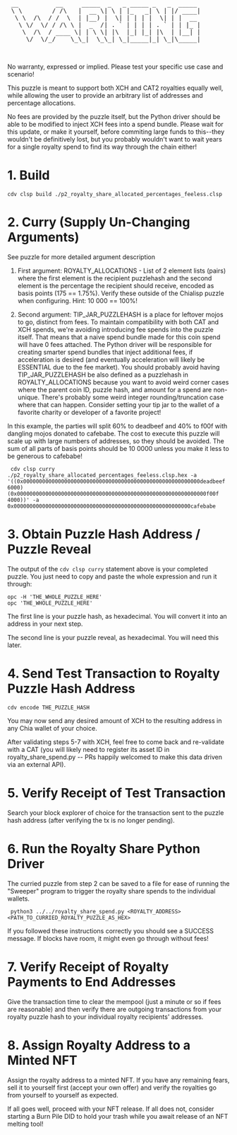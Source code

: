 <pre>
 __          __     _____  _   _ _____ _   _  _____ 
 \ \        / /\   |  __ \| \ | |_   _| \ | |/ ____|
  \ \  /\  / /  \  | |__) |  \| | | | |  \| | |  __ 
   \ \/  \/ / /\ \ |  _  /| . ` | | | | . ` | | |_ |
    \  /\  / ____ \| | \ \| |\  |_| |_| |\  | |__| |
     \/  \/_/    \_\_|  \_\_| \_|_____|_| \_|\_____|
                                                    
                                                    
</pre>

No warranty, expressed or implied. Please test your specific use case and scenario!

This puzzle is meant to support both XCH and CAT2 royalties equally well, while allowing the user to provide an arbitrary list of addresses and percentage allocations. 

No fees are provided by the puzzle itself, but the Python driver should be able to be modified to inject XCH fees into a spend bundle. Please wait for this update, or make it yourself,
before commiting large funds to this--they wouldn't be definitively lost, but you probably wouldn't want to wait years for a single royalty spend to find its way through the chain either!

# 1. Build

```
cdv clsp build ./p2_royalty_share_allocated_percentages_feeless.clsp
```

# 2. Curry (Supply Un-Changing Arguments)

See puzzle for more detailed argument description

1. First argument: ROYALTY_ALLOCATIONS - List of 2 element lists (pairs) where the first 
    element is the recipient puzzlehash and the second element is the percentage the recipient should receive, encoded as basis points
    (175 == 1.75%). Verify these outside of the Chialisp puzzle when configuring. Hint: 10 000 == 100%!

2. Second argument: TIP_JAR_PUZZLEHASH is a place for leftover mojos to go, distinct from fees. To maintain compatibility with both CAT 
   and XCH spends, we're avoiding introducing fee spends into the puzzle itself. That means that a naive spend bundle made for this coin spend will have 
   0 fees attached. The Python driver will be responsible for creating smarter spend bundles that inject additional fees, if 
   acceleration is desired (and eventually acceleration will likely be ESSENTIAL due to the fee market). You should probably avoid
   having TIP_JAR_PUZZLEHASH be also defined as a puzzlehash in ROYALTY_ALLOCATIONS because you want to avoid weird corner cases where
   the parent coin ID, puzzle hash, and amount for a spend are non-unique. There's probably some weird integer rounding/truncation 
   case where that can happen. Consider setting your tip jar to the wallet of a favorite charity or developer of a favorite project!

In this example, the parties will split 60% to deadbeef and 40% to f00f with dangling mojos donated to cafebabe. The cost to execute this puzzle will scale up with 
large numbers of addresses, so they should be avoided. The sum of all parts of basis points should be 10 0000 unless you make it less to be generous to cafebabe!

```
 cdv clsp curry ./p2_royalty_share_allocated_percentages_feeless.clsp.hex -a '((0x00000000000000000000000000000000000000000000000000000000deadbeef 6000) (0x000000000000000000000000000000000000000000000000000000000000f00f 4000))' -a 0x00000000000000000000000000000000000000000000000000000000cafebabe
 ```

# 3. Obtain Puzzle Hash Address / Puzzle Reveal

The output of the `cdv clsp curry` statement above is your completed puzzle. You just need to copy and paste the whole expression and run it through:

```
opc -H 'THE_WHOLE_PUZZLE_HERE'
opc 'THE_WHOLE_PUZZLE_HERE'
```

The first line is your puzzle hash, as hexadecimal. You will convert it into an address in your next step.

The second line is your puzzle reveal, as hexadecimal. You will need this later.

# 4. Send Test Transaction to Royalty Puzzle Hash Address

```
cdv encode THE_PUZZLE_HASH
```

You may now send any desired amount of XCH to the resulting address in any Chia wallet of your choice. 

After validating steps 5-7 with XCH, feel free to come back and re-validate with a CAT (you will likely need to register its asset ID in royalty_share_spend.py -- PRs happily welcomed to make this data driven via an external API).

# 5. Verify Receipt of Test Transaction

Search your block explorer of choice for the transaction sent to the puzzle hash address (after verifying the tx is no longer pending).

# 6. Run the Royalty Share Python Driver

The curried puzzle from step 2 can be saved to a file for ease of running the "Sweeper" program to trigger the royalty share spends to the individual wallets.

```
 python3 ../../royalty_share_spend.py <ROYALTY_ADDRESS> <PATH_TO_CURRIED_ROYALTY_PUZZLE_AS_HEX>
 ```

 If you followed these instructions correctly you should see a SUCCESS message. If blocks have room, it might even go through without fees!

# 7. Verify Receipt of Royalty Payments to End Addresses

Give the transaction time to clear the mempool (just a minute or so if fees are reasonable) and then verify there are outgoing transactions from your royalty puzzle hash to your individual royalty recipients' addresses.

# 8. Assign Royalty Address to a Minted NFT

Assign the royalty address to a minted NFT. If you have any remaining fears, sell it to yourself first (accept your own offer) and verify the royalties go from yourself to yourself as expected. 

If all goes well, proceed with your NFT release. If all does not, consider starting a Burn Pile DID to hold your trash while you await release of an NFT melting tool!


